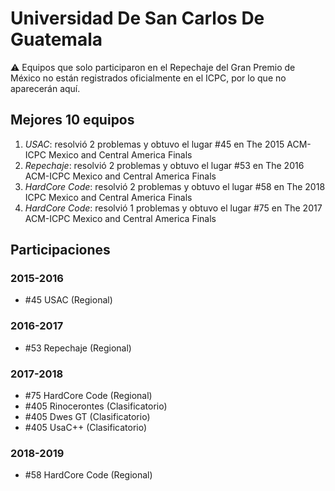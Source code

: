 # Universidad De San Carlos De Guatemala

:warning: Equipos que solo participaron en el Repechaje del Gran Premio de México no están registrados oficialmente en el ICPC, por lo que no aparecerán aquí.

## Mejores 10 equipos

1. _USAC_: resolvió 2 problemas y obtuvo el lugar #45 en The 2015 ACM-ICPC Mexico and Central America Finals
1. _Repechaje_: resolvió 2 problemas y obtuvo el lugar #53 en The 2016 ACM-ICPC Mexico and Central America Finals
1. _HardCore Code_: resolvió 2 problemas y obtuvo el lugar #58 en The 2018 ICPC Mexico and Central America Finals
1. _HardCore Code_: resolvió 1 problemas y obtuvo el lugar #75 en The 2017 ACM-ICPC Mexico and Central America Finals

## Participaciones

### 2015-2016

- #45 USAC (Regional)

### 2016-2017

- #53 Repechaje (Regional)

### 2017-2018

- #75 HardCore Code (Regional)
- #405 Rinocerontes (Clasificatorio)
- #405 Dwes GT (Clasificatorio)
- #405 UsaC++ (Clasificatorio)

### 2018-2019

- #58 HardCore Code (Regional)



